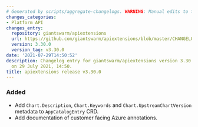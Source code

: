 ```yaml
---
# Generated by scripts/aggregate-changelogs. WARNING: Manual edits to this files will be overwritten.
changes_categories:
- Platform API
changes_entry:
  repository: giantswarm/apiextensions
  url: https://github.com/giantswarm/apiextensions/blob/master/CHANGELOG.md#3300---2021-07-29
  version: 3.30.0
  version_tag: v3.30.0
date: '2021-07-29T14:50:52'
description: Changelog entry for giantswarm/apiextensions version 3.30.0, published
  on 29 July 2021, 14:50.
title: apiextensions release v3.30.0
---
```


### Added
- Add `Chart.Description`, `Chart.Keywords` and `Chart.UpstreamChartVersion` metadata to `AppCatalogEntry` CRD.
- Add documentation of customer facing Azure annotations.
